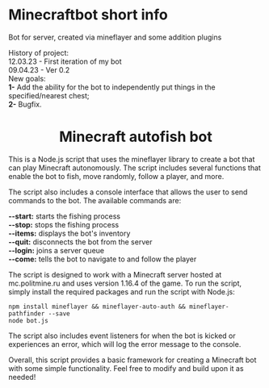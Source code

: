 # Minecraftbot short info
Bot for server, created via mineflayer and some addition plugins

History of project: <br>
12.03.23 - First iteration of my bot <br>
09.04.23 - Ver 0.2<br>
New goals:<br>
<strong>1-</strong> Add the ability for the bot to independently put things in the specified/nearest chest;<br>
<strong>2-</strong> Bugfix.

<h1 align="center">Minecraft autofish bot</h1> 

This is a Node.js script that uses the mineflayer library to create a bot that can play Minecraft autonomously. The script includes several functions that enable the bot to fish, move randomly, follow a player, and more.

The script also includes a console interface that allows the user to send commands to the bot. The available commands are:

<strong>--start:</strong> starts the fishing process <br>
<strong>--stop:</strong> stops the fishing process <br>
<strong>--items:</strong> displays the bot's inventory <br>
<strong>--quit:</strong> disconnects the bot from the server <br>
<strong>--login:</strong> joins a server queue  <br>
<strong>--come:</strong> tells the bot to navigate to and follow the player  <br>

The script is designed to work with a Minecraft server hosted at mc.politmine.ru and uses version 1.16.4 of the game. To run the script, simply install the required packages and run the script with Node.js:
```
npm install mineflayer && mineflayer-auto-auth && mineflayer-pathfinder --save
node bot.js
```
The script also includes event listeners for when the bot is kicked or experiences an error, which will log the error message to the console.

Overall, this script provides a basic framework for creating a Minecraft bot with some simple functionality. Feel free to modify and build upon it as needed!
